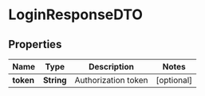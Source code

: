 # LoginResponseDTO

## Properties
Name | Type | Description | Notes
------------ | ------------- | ------------- | -------------
**token** | **String** | Authorization token |  [optional]
